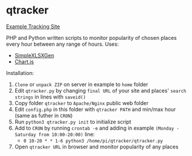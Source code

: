 # qtracker

[Example Tracking Site](https://zygtech.pl/qtracker/)

PHP and Python written scripts to monitor popularity of chosen places every hour between any range of hours. Uses:
+ [SimpleXLSXGen](https://github.com/shuchkin/simplexlsxgen/)
+ [Chart.js](https://www.chartjs.org/)

Installation:
1. `Clone` or `unpack ZIP` on server in example to `home` folder
2. Edit `qtracker.py` by changing `final URL` of your site and places' `search strings` in lines with `saveid()`
3. Copy folder `qtracker` to `Apache/Nginx` public web folder
4. Edit `config.php` in this folder with `qtracker PATH` and min/max hour (same as futher in `CRON`)
5. Run `python3 qtracker.py init` to initialize script
6. Add to `CRON` by running `crontab -e` and adding in example `(Monday - Saturday from 10:00-20:00)` line:
    + `0 10-20 * * 1-6 python3 /home/pi/qtracker/qtracker.py`
7. Open `qtracker URL` in browser and monitor popularity of any places

